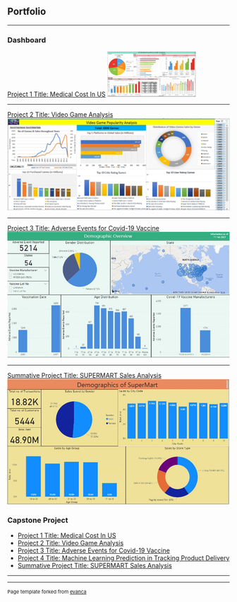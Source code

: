 ## Portfolio

---

### Dashboard

[Project 1 Title: Medical Cost In US](/Presentation_Pdf/Capstone_1-Medical_Cost_In_US.pdf)
[<img src="images/dashboard_project_1.JPG?raw=true" width="200"/>](/Presentation_Pdf/Capstone_1-Medical_Cost_In_US.pdf)

---
[Project 2 Title: Video Game Analysis](Presentation_Pdf/Capstone_2-Video_Game_Analysis.pdf)
[<img src="images/dashboard_project_2.JPG?raw=true"/>](Presentation_Pdf/Capstone_2-Video_Game_Analysis.pdf)

---
[Project 3 Title: Adverse Events for Covid-19 Vaccine](Presentation_Pdf/Capstone_3-Adverse_Events_for_Covid-19_Vaccine.pdf)
[<img src="images/dashboard_project_3.JPG?raw=true"/>](Presentation_Pdf/Capstone_3-Adverse_Events_for_Covid-19_Vaccine.pdf)

---
[Summative Project Title: SUPERMART Sales Analysis](Presentation_Pdf/Summative_Project-Supermarket_Data_Analysis.pdf)
[<img src="images/dashboard_summative_project.JPG?raw=true"/>](Presentation_Pdf/Summative_Project-Supermarket_Data_Analysis.pdf)


### Capstone Project

- [Project 1 Title: Medical Cost In US](https://github.com/MichelleAngXY/Capstone-1)
- [Project 2 Title: Video Game Analysis](https://github.com/MichelleAngXY/Capstone-2)
- [Project 3 Title: Adverse Events for Covid-19 Vaccine](https://github.com/MichelleAngXY/Capstone-3)
- [Project 4 Title: Machine Learning Prediction in Tracking Product Delivery](https://github.com/MichelleAngXY/Capstone-4)
- [Summative Project Title: SUPERMART Sales Analysis](https://github.com/MichelleAngXY/Summative_Project)

---




---
<p style="font-size:11px">Page template forked from <a href="https://github.com/evanca/quick-portfolio">evanca</a></p>
<!-- Remove above link if you don't want to attibute -->
